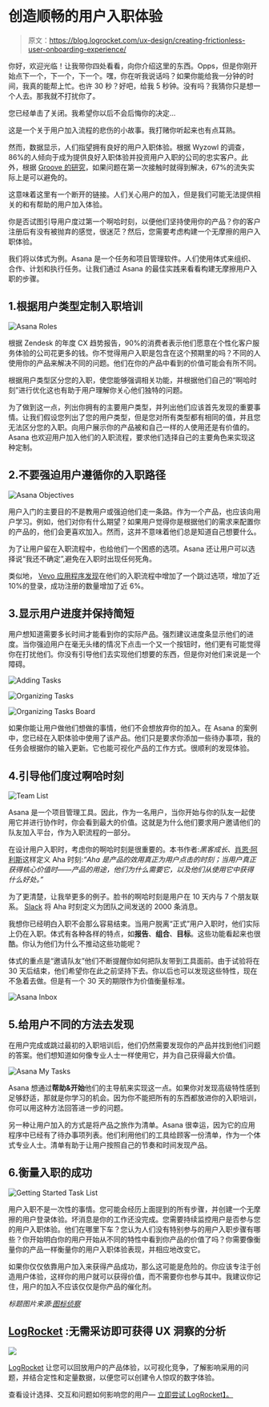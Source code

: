 # 创造顺畅的用户入职体验

> 原文：<https://blog.logrocket.com/ux-design/creating-frictionless-user-onboarding-experience/>

你好，欢迎光临！让我带你四处看看，向你介绍这里的东西。Opps，但是你刚开始点下一个，下一个，下一个。嘿，你在听我说话吗？如果你能给我一分钟的时间，我真的能帮上忙。也许 30 秒？好吧，给我 5 秒钟。没有吗？我猜你只是想一个人去。那我就不打扰你了。

您已经单击了关闭。我希望你以后不会后悔你的决定…

这是一个关于用户加入流程的悲伤的小故事。我打赌你听起来也有点耳熟。

然而，数据显示，人们指望拥有良好的用户入职体验。根据 Wyzowl 的调查，86%的人倾向于成为提供良好入职体验并投资用户入职的公司的忠实客户。此外，根据 [Groove 的研究](https://www.groovehq.com/customer-service-statistics)，如果问题在第一次接触时就得到解决，67%的流失实际上是可以避免的。

这意味着这里有一个断开的链接。人们关心用户的加入，但是我们可能无法提供相关的和有帮助的用户加入体验。

你是否试图引导用户度过第一个啊哈时刻，以便他们坚持使用你的产品？你的客户注册后有没有被抛弃的感觉，很迷茫？然后，您需要考虑构建一个无摩擦的用户入职体验。

我们将以体式为例。Asana 是一个任务和项目管理软件。人们使用体式来组织、合作、计划和执行任务。让我们通过 Asana 的最佳实践来看看构建无摩擦用户入职的步骤。

## 1.根据用户类型定制入职培训

![Asana Roles](img/28b6f2b700d9db627435f54f0a185373.png)

根据 Zendesk 的年度 CX 趋势报告，90%的消费者表示他们愿意在个性化客户服务体验的公司花更多的钱。你不觉得用户入职是包含在这个预期里的吗？不同的人使用你的产品来解决不同的问题。他们在你的产品中看到的价值可能会有所不同。

根据用户类型区分您的入职，使您能够强调相关功能，并根据他们自己的“啊哈时刻”进行优化这也有助于用户理解你关心他们独特的问题。

为了做到这一点，列出你拥有的主要用户类型，并列出他们应该首先发现的重要事情。让我们假设您列出了您的用户类型，但是您对所有类型都有相同的值，并且您无法区分您的入职。向用户展示你的产品被和自己一样的人使用还是有价值的。Asana 也欢迎用户加入他们的入职流程，要求他们选择自己的主要角色来实现这种定制。

## 2.不要强迫用户遵循你的入职路径

![Asana Objectives](img/6264f8b100d759c7e7cd30a88d159b91.png)

用户入门的主要目的不是教用户或强迫他们走一条路。作为一个产品，也应该向用户学习。例如，他们对你有什么期望？如果用户觉得你是根据他们的需求来配置你的产品的，他们会更喜欢加入。然而，这并不意味着他们总是知道自己想要什么。

为了让用户留在入职流程中，也给他们一个困惑的选项。Asana 还让用户可以选择说“我还不确定”,避免在入职时出现任何死角。

类似地， [Vevo 应用程序发现](https://www.swrve.com/resources/weblog/app-onboarding-creating-engaged-users-from-the-start)在他们的入职流程中增加了一个跳过选项，增加了近 10%的登录，成功注册的数量增加了近 6%。

## 3.显示用户进度并保持简短

用户想知道需要多长时间才能看到你的实际产品。强烈建议进度条显示他们的进度。当你强迫用户在毫无头绪的情况下点击一个又一个按钮时，他们更有可能觉得你在打扰他们。你没有引导他们去实现他们想要的东西，但是你对他们来说是一个障碍。

![Adding Tasks](img/a303561f7c74855f2f5cbd1e77324a35.png)

![Organizing Tasks](img/e60ce2e2253a2f35476673ea7924a36b.png)

![Organizing Tasks Board](img/c850bcabdf134c3eb9f7efd61e2139a7.png)

如果你能让用户做他们想做的事情，他们不会想放弃你的加入。在 Asana 的案例中，您已经在入职体验中使用了该产品。他们只是要求你添加一些待办事项，我的任务会根据你的输入更新。它也能可视化产品的工作方式。很顺利的发现体验。

## 4.引导他们度过啊哈时刻

![Team List](img/ae4bd49c2105d0ffff5b39ac11365bcf.png)

Asana 是一个项目管理工具。因此，作为一名用户，当你开始与你的队友一起使用它并进行协作时，你会看到最大的价值。这就是为什么他们要求用户邀请他们的队友加入平台，作为入职流程的一部分。

在设计用户入职时，考虑你的啊哈时刻是很重要的。本书作者:*黑客成长*、[肖恩·阿利斯](https://www.seanellis.me)这样定义 Aha 时刻:*“Aha 是产品的效用真正为用户点击的时刻；当用户真正获得核心价值时——产品的用途，他们为什么需要它，以及他们从使用它中获得什么好处。”*

为了更清楚，让我举更多的例子。脸书的啊哈时刻是用户在 10 天内与 7 个朋友联系。 [Slack](https://www.fastcompany.com/3041905/slacks-founder-on-how-they-became-a-1-billion-company-in-two-years) 将 Aha 时刻定义为团队之间发送的 2000 条消息。

我想你已经明白入职不会那么容易结束。当用户脱离“正式”用户入职时，他们实际上仍在入职。体式有各种各样的特点，如**报告**、**组合**、**目标**。这些功能看起来也很酷。你认为他们为什么不推动这些功能呢？

体式的重点是“邀请队友”他们不断提醒你如何把队友带到工具面前。由于试验将在 30 天后结束，他们希望你在此之前坚持下去。你以后也可以发现这些特性，现在不急着去做。但是有一个 30 天的期限作为价值衡量标准。

![Asana Inbox](img/8e3455cea220be30865bb75175077fc0.png)

## 5.给用户不同的方法去发现

在用户完成或跳过最初的入职培训后，他们仍然需要发现你的产品并找到他们问题的答案。他们想知道如何像专业人士一样使用它，并为自己获得最大价值。

![Asana My Tasks](img/940934d3aeeb0b9c624f8b5a01eb6b2b.png)

Asana 想通过**帮助&开始**他们的主导航来实现这一点。如果你对发现高级特性感到足够舒适，那就是你学习的机会。因为你不能把所有的东西都放进你的入职培训，你可以用这种方法回答进一步的问题。

另一种让用户加入的方式是将产品之旅作为清单。Asana 很幸运，因为它的应用程序中已经有了待办事项列表。他们利用他们的工具给顾客一份清单，作为一个体式专业人士。清单有助于让用户按照自己的节奏和时间发现产品。

## 6.衡量入职的成功

![Getting Started Task List](img/954affad69edabc9199debb9c46f2459.png)

用户入职不是一次性的事情。您可能会经历上面提到的所有步骤，并创建一个无摩擦的用户登录体验。坏消息是你的工作还没完成。您需要持续监控用户是否参与您的用户入职体验。他们在哪里下车？您认为人们没有特别参与的用户入职步骤有哪些？你开始明白你的用户开始从不同的特性中看到你产品的价值了吗？你需要像衡量你的产品一样衡量你的用户入职体验表现，并相应地改变它。

如果你仅仅依靠用户加入来获得产品成功，那么这可能是危险的。你应该专注于创造用户体验，这样你的用户就可以获得价值，而不需要你也参与其中。我建议你记住，用户的加入不应该仅仅是你产品的催化剂。

*标题图片来源:[图标侦察](https://iconscout.com)*

## [LogRocket](https://lp.logrocket.com/blg/signup) :无需采访即可获得 UX 洞察的分析

[![](img/1af2ef21ae5da387d71d92a7a09c08e8.png)](https://lp.logrocket.com/blg/signup)

[LogRocket](https://lp.logrocket.com/blg/signup) 让您可以回放用户的产品体验，以可视化竞争，了解影响采用的问题，并结合定性和定量数据，以便您可以创建令人惊叹的数字体验。

查看设计选择、交互和问题如何影响您的用户— [立即尝试 LogRocket】。](hhttps://lp.logrocket.com/blg/signup)